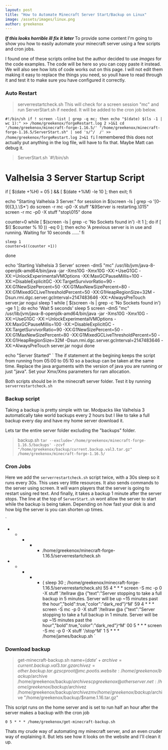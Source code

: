 ```yaml
---
layout: post
title: "How to Automate Minecraft Server Start/Backup on Linux"
image: /assets/images/linux.png
author: greekenox
---
```

***If this looks horrible ill fix it later***
To provide some content I'm going to show you how to easily automate your minecraft server using a few scripts and cron jobs.

I found one of these scripts online but the author decided to use *images* for the code examples. The code will be here so you can copy paste it instead. We will also see how lots of code works out on this page. I will not edit them making it easy to replace the things you need, so youll have to read through it and test it to make sure you have configured it correctly.

### Auto Restart
>serverrestartcheck.sh
This will check for a screen session "mc" and run ServerStart.sh if needed. It will be added to the cron job below.

`
#!/bin/sh
if ! screen -list | grep -q mc; then
	        echo "$(date) $(ls -1 | wc 1):" >> /home/greekenox/forgeRestart.log 2 >1&1
		        cd '/home/greekenox/minecraft-forge-1.16.5/'
			            "/home/greekenox/minecraft-forge-1.16.5/ServerStart.sh" | sed 's/^/  /'
				    >> /home/greekenox/forgeRestart.log 2>&1
			    fi
`
I remembered this does not actually put anything in the log file, will have to fix that. Maybe Matt can debug it.

>ServerStart.sh
`#!/bin/sh
# Valhelsia 3 Server Startup Script
if [ $(date +%H) = 05 ] && [ $(date +%M) -le 10  ]; then exit;  fi 



echo "Starting Valhelsia 3 Server."
for sessiion in $(screen -ls | grep -o '[0-9]\{3,\}\.\S*')
do
	screen -r mc -p0 -X stuff "&9Server is restarting.\015"
	screen -r mc -p0 -X stuff "stop\015" 
done

counter=0 
while [ $(screen -ls | grep -c 'No Sockets found in') -lt 1 ]; do
	if [ $(( $counter % 10 )) -eq 0 ]; then
		echo 'A previous server is in use and running. Waiting for 10 seconds ......'
	fi

	sleep 1
	counter=$((counter +1))
done

echo 'Starting Valhelsia 3 Server'
	screen -dmS "mc" /usr/lib/jvm/java-8-openjdk-amd64/bin/java -jar -Xms10G -Xmx10G -XX:+UseG1GC -XX:+UnlockExperimentalVMOptions -XX:MaxGCPauseMillis=100 -XX:+DisableExplicitGC -XX:TargetSurvivorRatio=90 -XX:G1NewSizePercent=50 -XX:G1MaxNewSizePercent=80 -XX:G1MixedGCLiveThresholdPercent=50 -XX:G1HeapRegionSize=32M -Dsun.rmi.dgc.server.gcInterval=2147483646 -XX:+AlwaysPreTouch server.jar nogui
	sleep 1
	while [ $(screen -ls | grep -c 'No Sockets found in') -ge 1 ]; 
	do
		echo 'Wait 5 seconds'
		sleep 5
		screen -dmS "mc" /usr/lib/jvm/java-8-openjdk-amd64/bin/java -jar -Xms10G -Xmx10G -XX:+UseG1GC -XX:+UnlockExperimentalVMOptions -XX:MaxGCPauseMillis=100 -XX:+DisableExplicitGC -XX:TargetSurvivorRatio=90 -XX:G1NewSizePercent=50 -XX:G1MaxNewSizePercent=80 -XX:G1MixedGCLiveThresholdPercent=50 -XX:G1HeapRegionSize=32M -Dsun.rmi.dgc.server.gcInterval=2147483646 -XX:+AlwaysPreTouch server.jar nogui
	done

	
echo "Server Started"
`
The if statement at the begining keeps the script from running from 05:00 to 05:10 so a backup can be taken at the same time.
Replace the java arguments with the version of java you are running or just "java". Set your Xmx/Xms parameters for ram allocation.

Both scripts should be in the minecraft server folder. Test it by running `serverrestartcheck.sh`

### Backup script
Taking a backup is pretty simple with tar. Modpacks like Valhelsia 3 automatically take world backups every 2 hours but I like to take a full backup every day and have my home server download it.

Lets tar the entire server folder excluding the "backups" folder.
>backup.sh
`tar --exclude='/home/greekenox/minecraft-forge-1.16.5/backups' -zcvf "/home/greekenox/backup/current.backup.val3.tar.gz" /home/greekenox/minecraft-forge-1.16.5/`


### Cron Jobs
Here we add the `serverrestartcheck.sh` script twice, with a 30s sleep so it runs every 30s. This uses very little resources.
It also sends commands to the server using screen. It will warn players that the server is going to restart using red text.
And finally, it takes a backup 1 minute after the server stops.
The line at the top of `ServerStart.sh` wont allow the server to start while the backup is being taken. Depending on how fast your disk is and how big the server is you can shorten up times.

`
* * * * * /home/greekenox/minecraft-forge-1.16.5/serverrestartcheck.sh
* * * * * ( sleep 30 ; /home/greekenox/minecraft-forge-1.16.5/serverrestartcheck.sh)
55 4 * * * screen -S mc -p 0 -X stuff '/tellraw @a {"text":"Server stopping to take a full backup in 5 minutes. Server will be up ~15 minutes past the hour","bold":true,"color":"dark_red"}^M'
59 4 * * * screen -S mc -p 0 -X stuff '/tellraw @a {"text":"Server stopping to take a full backup in 1 minute. Server will be up ~15 minutes past the hour","bold":true,"color":"dark_red"}^M'
00 5 * * * screen -S mc -p 0 -X stuff '/stop^M'
1 5 * * * /home/james/backup.sh
`

### Download backup
>get-minecraft-backup.sh
name=$(date '+%Y-%m-%d')
archive=current.backup.val3.tar.gz
archivez=other.backup.tar.gz
scp root@mc.pootis.website:/home/greekenox/backup/$archive /home/greekenox/backup/$archive
scp greekenox@otherserver.net:/home/greekenox/backup/$archivez /home/greekenox/backup/$archivez
mv /home/greekenox/backup/$archive "/home/greekenox/backup/$name.1.16.tar.gz"

This script runs on the home server and is set to run half an hour after the server makes a backup with the cron job

`0 5 * * * /home/greekenox/get-minecraft-backup.sh`

Thats my crude way of automating my minecraft server, and an even cruder way of explaining it. But lets see how it looks on the website and I'll clean it up.
